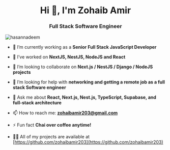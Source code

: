 <h1 align="center">Hi 👋, I'm Zohaib Amir</h1>
<h3 align="center">Full Stack Software Engineer</h3>

<p align="left"> <img src="https://komarev.com/ghpvc/?username=hasannadeem" alt="hasannadeem" /> </p>

- 🔭 I’m currently working as a **Senior Full Stack JavaScript Developer**
- 🌱 I’ve worked on **NextJS, NestJS, NodeJS and React**
- 👯 I’m looking to collaborate on **Next.js / NestJS / Django / NodeJS projects**
- 🤔 I’m looking for help with **networking and getting a remote job as a full stack Software engineer**
- 💬 Ask me about **React, Next.js, Nest.js, TypeScript, Supabase, and full-stack architecture**
- 📫 How to reach me: **zohaibamir203@gmail.com**
- ⚡ Fun fact **Chai over coffee anytime!**

- 👨‍💻 All of my projects are available at [https://github.com/zohaibamir203](https://github.com/zohaibamir203)
